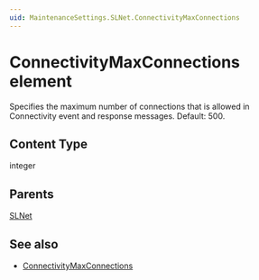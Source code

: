 ```yaml
---
uid: MaintenanceSettings.SLNet.ConnectivityMaxConnections
---
```


# ConnectivityMaxConnections element

Specifies the maximum number of connections that is allowed in Connectivity event and response messages. Default: 500.

## Content Type

integer

## Parents

[SLNet](xref:MaintenanceSettings.SLNet)

## See also

- [ConnectivityMaxConnections](xref:Configuration_of_DataMiner_processes#connectivitymaxconnections)
